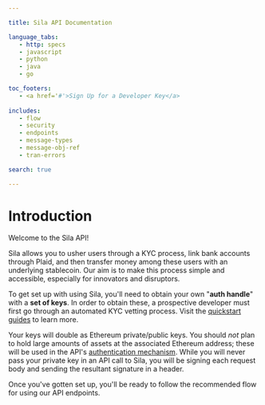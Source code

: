 ```yaml
--- 

title: Sila API Documentation

language_tabs:
   - http: specs
   - javascript
   - python
   - java
   - go

toc_footers: 
   - <a href='#'>Sign Up for a Developer Key</a>
  
includes:
   - flow
   - security
   - endpoints
   - message-types
   - message-obj-ref
   - tran-errors

search: true 

--- 
```


# Introduction 

Welcome to the Sila API! 

Sila allows you to usher users through a KYC process, link bank accounts through Plaid, and then transfer money among these users with an underlying stablecoin. Our aim is to make this process simple and accessible, especially for innovators and disruptors.

To get set up with using Sila, you'll need to obtain your own "**auth handle**" with a **set of keys**. In order to obtain these, a prospective developer must first go through an automated KYC vetting process. Visit the [quickstart guides](https://guide.silamoney.com/api/) to learn more.

Your keys will double as Ethereum private/public keys. You should *not* plan to hold large amounts of assets at the associated Ethereum address; these will be used in the API's [authentication mechanism](#authentication). While you will never pass your private key in an API call to Sila, you will be signing each request body and sending the resultant signature in a header.

Once you've gotten set up, you'll be ready to follow the recommended flow for using our API endpoints.
